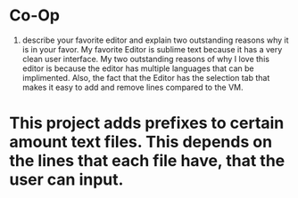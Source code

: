 # Co-Op

1. describe your favorite editor and explain two outstanding reasons why it is in your favor.
My favorite Editor is sublime text because it has a very clean user interface. My two outstanding reasons of why I love this 
editor is because the editor has multiple languages that can be implimented. Also, the fact that the Editor has the selection
tab that makes it easy to add and remove lines compared to the VM. 

# This project adds prefixes to certain amount text files. This depends on the lines that each file have, that the user can input. 
